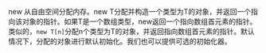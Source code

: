 new 从自由空间分配内存。new T分配并构造一个类型为T的对象，并返回一个指向该对象的指针。如果T是一个数组类型，new返回一个指向数组首元素的指针。类似的，`new T[n]`分配n个类型为T的对象，并返回指向数组首元素的指针。默认情况下，分配的对象进行默认初始化。我们也可以提供可选的初始化器。
